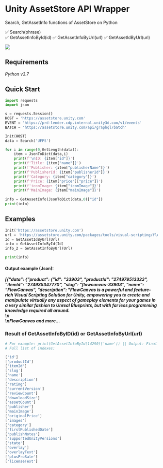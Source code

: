 # Unity AssetStore API Wrapper
Search, GetAssetInfo functions of AssetStore on Python

:white_check_mark:  Search(phrase)   
:white_check_mark:  GetAssetInfoById(id)
:white_check_mark:  GetAssetInfoByUrl(url)
:white_check_mark:  GetAssetIdByUrl(url)

<a target="_blank" href="https://radikal.ru"><img src="https://c.radikal.ru/c08/2008/72/5ab6352567f4.png" /></a>

## Requirements

*Python v3.7*

## Quick Start
```python
import requests
import json

s = requests.Session()
HOST = 'https://assetstore.unity.com'
EVENT = 'https://prd-lender.cdp.internal.unity3d.com/v1/events'
BATCH = 'https://assetstore.unity.com/api/graphql/batch'

Init(HOST)
data = Search('UFPS')

for i in range(0,GetLength(data)):
    item = JsonToDict(data,i)
    print(f'\nID: {item["id"]}')
    print(f'Title: {item["name"]}')
    print(f'Publisher: {item["publisherName"]}')
    print(f'PublisherId: {item["publisherId"]}')
    print(f'Category: {item["category"]}')
    print(f'Price: {item["price"]["price"]}')
    print(f'iconImage: {item["iconImage"]}')
    print(f'MainImage: {item["mainImage"]}')
    
info = GetAssetInfo(JsonToDict(data,0)["id"])
print(info)
```
## Examples
```python
Init('https://assetstore.unity.com')
url = 'https://assetstore.unity.com/packages/tools/visual-scripting/flowcanvas-33903'
Id = GetAssetIdByUrl(Url)
info = GetAssetInfoById(Id)
info_2 = GetAssetInfoByUrl(Url)

print(info)
```
#### Output example (Json):

##### [{"data": {"product": {"id": "33903", "productId": "274979513323", "itemId": "274935347770", "slug": "flowcanvas-33903", "name": "FlowCanvas", "description": "<strong>FlowCanvas</strong> is a powerful and feature-rich Visual Scripting Solution for Unity, empowering you to create and manipulate virtually any aspect of gameplay elements for your games in a very similar fashion to Unreal Blueprints, but with far less programming knowledge required all around.<br>\n<br>\n<strong>FlowCanvas</strong> and more...

### Result of GetAssetInfoByID(id) or GetAssetInfoByUrl(url)
```python
# For example: print(GetAssetInfoById(14290)['name']) || Output: Final IK
# Full list of indexes:

['id']
['productId']
['itemId']
['slug']
['name']
['description']
['rating']
['currentVersion']
['reviewCount']
['downloadSize']
['assetCount']
['publisher']
['mainImage']
['originalPrice']
['images']
['category']
['firstPublishedDate']
['publishNotes']
['supportedUnityVersions']
['state']
['overlay']
['overlayText']
['plusProSale']
['licenseText']
```
